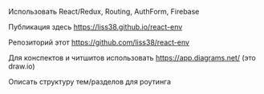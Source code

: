Использовать React/Redux, Routing, AuthForm, Firebase

Публикация здесь https://liss38.github.io/react-env

Репозиторий этот https://github.com/liss38/react-env

Для конспектов и читшитов использовать https://app.diagrams.net/ (это draw.io)

Описать структуру тем/разделов для роутинга